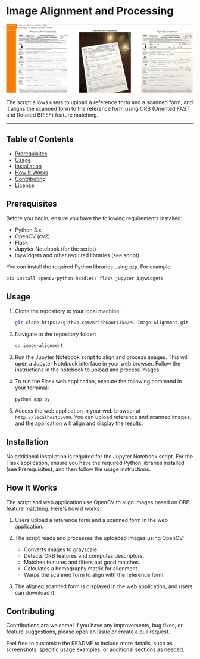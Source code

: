# Image Alignment and Processing

<img src='https://github.com/KrishGaur1354/ML-Image-Alignment/blob/main/image-aligned.png'>

The script allows users to upload a reference form and a scanned form, and it aligns the scanned form to the reference form using ORB (Oriented FAST and Rotated BRIEF) feature matching.

---

## Table of Contents

- [Prerequisites](#prerequisites)
- [Usage](#usage)
- [Installation](#installation)
- [How It Works](#how-it-works)
- [Contributing](#contributing)
- [License](#license)

## Prerequisites

Before you begin, ensure you have the following requirements installed:

- Python 3.x
- OpenCV (cv2)
- Flask
- Jupyter Notebook (for the script)
- ipywidgets and other required libraries (see script)

You can install the required Python libraries using `pip`. For example:

```bash
pip install opencv-python-headless flask jupyter ipywidgets
```

## Usage

1. Clone the repository to your local machine:

   ```bash
   git clone https://github.com/KrishGaur1354/ML-Image-Alignment.git
   ```

2. Navigate to the repository folder:

   ```bash
   cd image-alignment
   ```

3. Run the Jupyter Notebook script to align and process images. This will open a Jupyter Notebook interface in your web browser. Follow the instructions in the notebook to upload and process images.

4. To run the Flask web application, execute the following command in your terminal:

   ```bash
   python app.py
   ```

5. Access the web application in your web browser at `http://localhost:5000`. You can upload reference and scanned images, and the application will align and display the results.

## Installation

No additional installation is required for the Jupyter Notebook script. For the Flask application, ensure you have the required Python libraries installed (see Prerequisites), and then follow the usage instructions.

## How It Works

The script and web application use OpenCV to align images based on ORB feature matching. Here's how it works:

1. Users upload a reference form and a scanned form in the web application.

2. The script reads and processes the uploaded images using OpenCV:
   - Converts images to grayscale.
   - Detects ORB features and computes descriptors.
   - Matches features and filters out good matches.
   - Calculates a homography matrix for alignment.
   - Warps the scanned form to align with the reference form.

3. The aligned scanned form is displayed in the web application, and users can download it.

## Contributing

Contributions are welcome! If you have any improvements, bug fixes, or feature suggestions, please open an issue or create a pull request.

Feel free to customize the README to include more details, such as screenshots, specific usage examples, or additional sections as needed.

